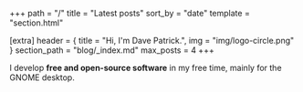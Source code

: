 +++
path = "/"
title = "Latest posts"
sort_by = "date"
template = "section.html"

[extra]
header = { title = "Hi, I'm Dave Patrick.", img = "img/logo-circle.png" }
section_path = "blog/_index.md"
max_posts = 4
+++

I develop **free and open-source software** in my free time, mainly for the GNOME desktop.
